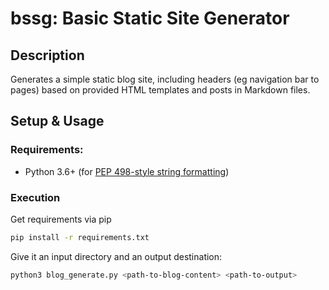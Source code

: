 # bssg: Basic Static Site Generator

## Description

Generates a simple static blog site, including headers (eg navigation bar to
pages) based on provided HTML templates and posts in Markdown files.

## Setup & Usage

### Requirements:

* Python 3.6+ (for [PEP 498-style string formatting](https://www.python.org/dev/peps/pep-0498/))

### Execution

Get requirements via pip

```bash
pip install -r requirements.txt
```

Give it an input directory and an output destination:

```bash
python3 blog_generate.py <path-to-blog-content> <path-to-output>
```

